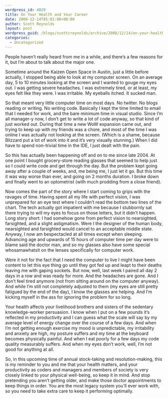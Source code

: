 ```yaml
---
wordpress_id: 4029
title: On Your Health and Your Career
date: 2008-12-14T05:01:00+00:00
author: Scott Reynolds
layout: post
wordpress_guid: /blogs/scottcreynolds/archive/2008/12/14/on-your-health-and-your-career.aspx
categories:
  - Uncategorized
---
```

People haven&#8217;t really heard from me in a while, and there&#8217;s a few reasons for it, but I&#8217;m about to talk about the major one.

Sometime around the Kaizen Open Space in Austin, just a little before actually, I stopped being able to look at my computer screen. On an average day, 5 to 10 minutes looking at the screen and I wanted to gouge my eyes out. I was getting severe headaches. I was extremely tired, or at least, my eyes felt like they were. I was irritable. My eyeballs itched. It sucked man.

So that meant very little computer time on most days. No twitter. No blogs reading or writing. No writing code. Basically I kept the time limited to email that I needed for work, and the bare minimum time in visual studio. Since I&#8217;m all manager-y now, I don&#8217;t get to write a lot of code anyway, so that kind of just worked out. During that time a new WoW expansion came out, and trying to keep up with my friends was a chore, and most of the time I was online I was actually not looking at the screen. (Which is a shame, because Blizzard put a lot of work into it and it&#8217;s very visually stunning.) When I did have to spend non-trivial time in the IDE, I just dealt with the pain.

So this has actually been happening off and on to me since late 2004. At one point I bought grocery-store reading glasses that seemed to help just so I could write code and get through the day. But the problem kept going away after a couple of weeks, and, me being me, I just let it go. But this time it was way worse than ever, and going on 2 months duration. I broke down and finally went to an optometrist (with much prodding from a close friend).

Now comes the part of the story where I start coming to grips with the ravages of time. Having spent all my life with perfect vision, I was unprepared for an eye test where I couldn&#8217;t read the bottom two lines of the chart. The tech actually got impatient with me because I stubbornly sat there trying to will my eyes to focus on those letters, but it didn&#8217;t happen. Long story short: I had somehow gone from perfect vision to nearsighted, farsighted, and a slight astigmatism. Were I the designer of the human body, nearsighted and farsighted would cancel to an acceptable middle state. Anyway, I now am bespectacled at all times except when sleeping. Advancing age and upwards of 15 hours of computer time per day were to blame said the doctor man, and so my glasses also have some special whosamawhatsit on the lenses specifically for computer work.

Were it not for the fact that I need the computer to live I might have been content to let this eye thing go until they got fed up and leapt to their deaths leaving me with gaping sockets. But now, well, last week I paired all day 2 days in a row and was ready for more. And the headaches are gone. And I don&#8217;t feel tired anymore (not from sitting around on the computer anyway). And while I&#8217;m still not completely adjusted to them (my eyes are still pretty fatigued by the end of the day), I know the glasses are helping. And I&#8217;m kicking myself in the ass for ignoring the problem for so long.

Your health affects your livelihood brothers and sisters of the sedentary knowledge-worker persuasion. I know when I put on a few pounds it&#8217;s reflected in my productivity and I can guess what the scale will say by my average level of energy change over the course of a few days. And when I&#8217;m not getting enough exercise my mood is unpredictable, my irritability and anxiety are high, my posture suffers and my time at the keyboard becomes physically painful. And when I eat poorly for a few days my code quality measurably suffers. And when my eyes don&#8217;t work, well, I&#8217;m not good for anything at all.

So, in this upcoming time of annual stock-taking and resolution-making, this is my reminder to you and me that your health matters, and your productivity as coders and managers and members of society is very closely linked to your physical well-being, so keep it in mind. And stop pretending you aren&#8217;t getting older, and make those doctor appointments to keep things in order. You are the most legacy system you&#8217;ll ever work with, so you need to take extra care to keep it performing optimally.
